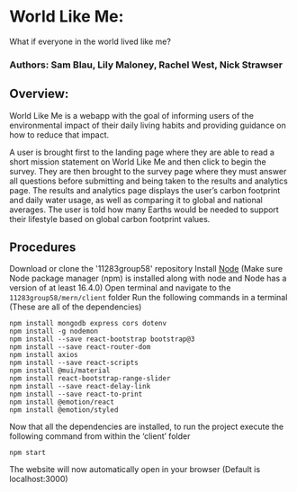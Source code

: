 # **World Like Me:**
What if everyone in the world lived like me?

### Authors: Sam Blau, Lily Maloney, Rachel West, Nick Strawser

## Overview:
World Like Me is a webapp with the goal of informing users of the environmental impact of their daily living habits and providing guidance on how to reduce that impact.

A user is brought first to the landing page where they are able to read a short mission statement on World Like Me and then click to begin the survey. They are then brought to the survey page where they must answer all questions before submitting and being taken to the results and analytics page. The results and analytics page displays the user’s carbon footprint and daily water usage, as well as comparing it to global and national averages. The user is told how many Earths would be needed to support their lifestyle based on global carbon footprint values. 

## Procedures
Download or clone the '11283group58' repository
Install [Node](https://nodejs.org/en/) (Make sure Node package manager (npm) is installed along with node and Node has a version of at least 16.4.0)
Open terminal and navigate to the `11283group58/mern/client` folder
Run the following commands in a terminal (These are all of the dependencies)
```
npm install mongodb express cors dotenv
npm install -g nodemon
npm install --save react-bootstrap bootstrap@3
npm install --save react-router-dom
npm install axios
npm install --save react-scripts
npm install @mui/material
npm install react-bootstrap-range-slider
npm install --save react-delay-link
npm install --save react-to-print
npm install @emotion/react
npm install @emotion/styled
```

Now that all the dependencies are installed, to run the project execute the following command from within the ‘client’ folder
```
npm start
```
The website will now automatically open in your browser (Default is localhost:3000)
